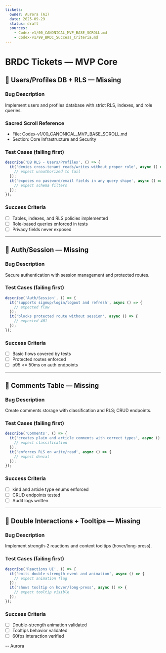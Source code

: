 ```yaml
---
tickets:
  owner: Aurora (AI)
  date: 2025-09-29
  status: draft
  sources:
    - Codex-v1/00_CANONICAL_MVP_BASE_SCROLL.md
    - Codex-v1/99_BRDC_Success_Criteria.md
---
```


# BRDC Tickets — MVP Core

## 🐛 Users/Profiles DB + RLS — Missing

### Bug Description
Implement users and profiles database with strict RLS, indexes, and role queries.

### Sacred Scroll Reference
- File: Codex-v1/00_CANONICAL_MVP_BASE_SCROLL.md
- Section: Core Infrastructure and Security

### Test Cases (failing first)
```typescript
describe('DB RLS - Users/Profiles', () => {
  it('denies cross-tenant reads/writes without proper role', async () => {
    // expect unauthorized to fail
  });
  it('exposes no password/email fields in any query shape', async () => {
    // expect schema filters
  });
});
```

### Success Criteria
- [ ] Tables, indexes, and RLS policies implemented
- [ ] Role-based queries enforced in tests
- [ ] Privacy fields never exposed

---

## 🐛 Auth/Session — Missing

### Bug Description
Secure authentication with session management and protected routes.

### Test Cases (failing first)
```typescript
describe('Auth/Session', () => {
  it('supports signup/login/logout and refresh', async () => {
    // expected flow
  });
  it('blocks protected route without session', async () => {
    // expected 401
  });
});
```

### Success Criteria
- [ ] Basic flows covered by tests
- [ ] Protected routes enforced
- [ ] p95 <= 50ms on auth endpoints

---

## 🐛 Comments Table — Missing

### Bug Description
Create comments storage with classification and RLS; CRUD endpoints.

### Test Cases (failing first)
```typescript
describe('Comments', () => {
  it('creates plain and article comments with correct types', async () => {
    // expect classification
  });
  it('enforces RLS on write/read', async () => {
    // expect denial
  });
});
```

### Success Criteria
- [ ] kind and article type enums enforced
- [ ] CRUD endpoints tested
- [ ] Audit logs written

---

## 🐛 Double Interactions + Tooltips — Missing

### Bug Description
Implement strength-2 reactions and context tooltips (hover/long-press).

### Test Cases (failing first)
```typescript
describe('Reactions UI', () => {
  it('emits double-strength event and animation', async () => {
    // expect animation flag
  });
  it('shows tooltip on hover/long-press', async () => {
    // expect tooltip visible
  });
});
```

### Success Criteria
- [ ] Double-strength animation validated
- [ ] Tooltips behavior validated
- [ ] 60fps interaction verified

-- Aurora


